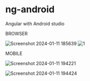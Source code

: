 # ng-android
Angular with Android studio



BROWSER

![Screenshot 2024-01-11 185639](https://github.com/aravind048/ng-android/assets/59740040/8be4f344-4db7-41ad-b133-6abdf2ec9ed7)
![1](https://github.com/aravind048/ng-android/assets/59740040/8aa86d91-c49c-4c7f-8b48-c23bfd3cafdf)



MOBILE

![Screenshot 2024-01-11 194221](https://github.com/aravind048/ng-android/assets/59740040/f6492b02-43c5-43cc-b28c-eefa002ecc99)

![Screenshot 2024-01-11 194424](https://github.com/aravind048/ng-android/assets/59740040/ed5f9677-8673-49ae-adc1-bce19b549459)
